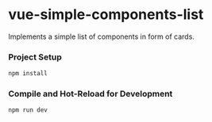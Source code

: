 # vue-simple-components-list

Implements a simple list of components in form of cards.

### Project Setup

```sh
npm install
```

### Compile and Hot-Reload for Development

```sh
npm run dev
```
